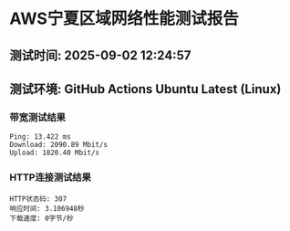 # AWS宁夏区域网络性能测试报告
## 测试时间: 2025-09-02 12:24:57
## 测试环境: GitHub Actions Ubuntu Latest (Linux)

### 带宽测试结果
```
Ping: 13.422 ms
Download: 2090.89 Mbit/s
Upload: 1820.40 Mbit/s
```

### HTTP连接测试结果
```
HTTP状态码: 307
响应时间: 3.106948秒
下载速度: 0字节/秒
```

